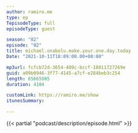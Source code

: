 ```yaml
---
author: ramiro.me
type: ep
TepisodeType: full
episodeType: guest

season: "02"
episode: "02"
title: michael.onabolu.make.your.one.day.today
Date: "2021-10-11T18:09:00.00+00:00"

mp3url: fcfcb72d-3654-409c-bccf-18011727269e
guid: a09b0946-3f77-4145-a7cf-e284beb3c254
length: 65665985
duration: 4104

customLink: https://ramiro.me/show
itunesSummary:

---
```

{{< partial "podcast/description/episode.html" >}}
